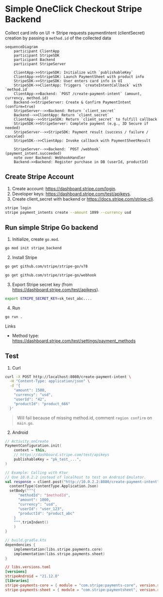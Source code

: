 # Simple OneClick Checkout Stripe Backend
Collect card info on UI → Stripe requests paymentIntent (clientSecret) creation by passing a `method.id` of the collected data

```mermaid
sequenceDiagram
    participant ClientApp
    participant StripeSDK
    participant Backend
    participant StripeServer

    ClientApp->>StripeSDK: Initialize with `publishableKey`
    ClientApp->>StripeSDK: Launch PaymentSheet with product info
    StripeSDK->>StripeSDK: User enters card info in UI
    StripeSDK->>ClientApp: Triggers `createIntentCallback` with `method.id`
    ClientApp->>Backend: `POST /create-payment-intent` (amount, currency, method.id)
    Backend->>StripeServer: Create & Confirm PaymentIntent (confirm=true)
    StripeServer-->>Backend: Return `client_secret`
    Backend-->>ClientApp: Return `client_secret`
    ClientApp-->>StripeSDK: Return `client_secret` to fulfill callback
    StripeSDK->>StripeServer: Complete payment (e.g., 3D Secure if needed)
    StripeServer-->>StripeSDK: Payment result (success / failure / canceled)
    StripeSDK-->>ClientApp: Invoke callback with PaymentSheetResult

    StripeServer-->>Backend: `POST /webhook` (payment_intent.succeeded)
    note over Backend: WebhookHandler
    Backend->>Backend: Register purchase in DB (userId, productId)
```

## Create Stripe Account
1. Create account: https://dashboard.stripe.com/login.
2. Developer keys: https://dashboard.stripe.com/test/apikeys.
3. Create client_secret with backend or https://docs.stripe.com/stripe-cli.
```bash
stripe login
stripe payment_intents create --amount 1099 --currency usd
```

## Run simple Stripe Go backend
1. Initialize, create `go.mod`.
```bash
go mod init stripe_backend
```

2. Install Stripe
```bash
go get github.com/stripe/stripe-go/v78
```
```bash
go get github.com/stripe/stripe-go/webhook
```

3. Export Stripe secret key (from https://dashboard.stripe.com/test/apikeys).
```bash
export STRIPE_SECRET_KEY=sk_test_abc....
```

4. Run
```bash
go run .
```
Links
* Method type: https://dashboard.stripe.com/test/settings/payment_methods


## Test

1. Curl
```bash
curl -X POST http://localhost:8080/create-payment-intent \
  -H "Content-Type: application/json" \
  -d '{
    "amount": 1500,
    "currency": "usd",
    "userId": "42",
    "productId": "product_666"
  }'
```
> Will fail because of missing method.id, comment `region confirm` on `main.go`.

2. Android
```kotlin
// Activity.onCreate
PaymentConfiguration.init(
    context = this,
    // https://dashboard.stripe.com/test/apikeys
    publishableKey = "pk_test_...",
)

// Example: Calling with Ktor
// Use 10.0.2.2 instead of localhost to test on Android Emulator.
val response = client.post("http://10.0.2.2:8080/create-payment-intent") {
  contentType(ContentType.Application.Json)
  setBody("""{
      "methodId": "$methodId",
      "amount": 1000,
      "currency": "usd",
      "userId": "user_123",
      "productId": "product_abc"
    }
    """.trimIndent()
    )
}
```

```kts
// build.gradle.kts
dependencies {
    implementation(libs.stripe.payments.core)
    implementation(libs.stripe.payments.sheet)
}
```

```toml
// libs.versions.toml
[versions]
stripeAndroid = "21.12.0"
[libraries]
stripe-payments-core = { module = "com.stripe:payments-core", version.ref = "stripeAndroid" }
stripe-payments-sheet = { module = "com.stripe:paymentsheet", version.ref = "stripeAndroid" }
```
